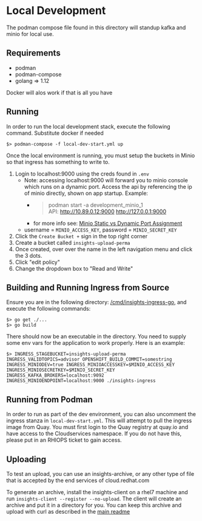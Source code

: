 # Local Development

The podman compose file found in this directory will standup kafka and minio for local use.

## Requirements
* podman
* podman-compose
* golang => 1.12

Docker will alos work if that is all you have

## Running

In order to run the local development stack, execute the following command. Substitute docker if needed

    $> podman-compose -f local-dev-start.yml up

Once the local environment is running, you must setup the buckets in Minio so that ingress has something to write to.

1. Login to localhost:9000 using the creds found in `.env`
   + Note: accessing localhost:9000 will forward you to minio console which runs on a dynamic port. Access the api by referencing the ip of minio directly, shown on app startup. Example: 
     + > podman start -a development_minio_1 <br> API: http://10.89.0.12:9000  http://127.0.0.1:9000
     + for more info see: [Minio Static vs Dynamic Port Assignment](https://docs.min.io/minio/baremetal/console/minio-console.html#static-vs-dynamic-port-assignment)
   + username = `MINIO_ACCESS_KEY`, password = `MINIO_SECRET_KEY`
2. Click the `Create Bucket +` sign in the top right corner
3. Create a bucket called `insights-upload-perma`
4. Once created, over over the name in the left navigation menu and click the 3 dots.
5. Click "edit policy"
6. Change the dropdown box to "Read and Write"

## Building and Running Ingress from Source

Ensure you are in the following directory: [/cmd/insights-ingress-go]([../cmd/insights-ingress-go/.](https://github.com/RedHatInsights/insights-ingress-go/tree/master/cmd/insights-ingress)), and execute the following commands:

    $> go get ./...
    $> go build

There should now be an executable in the directory. You need to supply some env vars for the application to work
properly. Here is an example:

    $> INGRESS_STAGEBUCKET=insights-upload-perma INGRESS_VALIDTOPICS=advisor OPENSHIFT_BUILD_COMMIT=somestring INGRESS_MINIODEV=true INGRESS_MINIOACCESSKEY=$MINIO_ACCESS_KEY INGRESS_MINIOSECRETKEY=$MINIO_SECRET_KEY INGRESS_KAFKA_BROKERS=localhost:9092 INGRESS_MINIOENDPOINT=localhost:9000 ./insights-ingress

## Running from Podman

In order to run as part of the dev environment, you can also uncomment the ingress stanza in `local-dev-start.yml`. This will attempt to pull the ingress image from Quay. You must first login to the Quay registry at quay.io and have access to the Cloudservices namespace. If you do not have this, please put in an RHIOPS ticket to gain access.

## Uploading

To test an upload, you can use an insights-archive, or any other type of file that is accepted by the end services of cloud.redhat.com

To generate an archive, install the insights-client on a rhel7 machine and run `insights-client --register --no-upload`. The client will create an archive and put it in a directory for you. You can keep this archive and upload with curl as described in the [main readme](https://github.com/RedHatInsights/insights-ingress-go#uploading-a-file)
